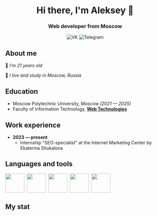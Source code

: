 <div align="center">
  <h1>
    Hi there, I'm Aleksey 👋 
  </h1>
<h3>
  Web developer from Moscow
</h3>
</div>
<div align="center">
  <a href"https://vk.com/perfilov03">
    <img src="https://img.shields.io/badge/ВКонтакте-blue?style=for-the-badge&logo=vk&logoColor=white" alt="VK"/>
  </a>
  <a href"[https://vk.com/perfilov03](https://t.me/perfilov03)">
    <img src="https://img.shields.io/badge/Telegram-blue?style=for-the-badge&logo=telegram&logoColor=white" alt="Telegram"/>
  </a>
</div>

## About me

🌱 _I'm 21 years old_

🏡 _I live and study in Moscow, Russia_

## Education

  - Moscow Polytechnic University, Moscow _(2021 — 2025)_
  - Faculty of Information Technology, [**Web Technologies**](https://mospolytech.ru/postupayushchim/programmy-obucheniya/veb-tekhnologii/)

## Work experience

- **2023 — present**
  - Internship "SEO-specialist" at the Internet Marketing Center by Ekaterina Shukalova

## Languages and tools
<div>
<img src="https://cdn.jsdelivr.net/gh/devicons/devicon/icons/html5/html5-original-wordmark.svg" width="60" />&nbsp
<img src="https://cdn.jsdelivr.net/gh/devicons/devicon/icons/css3/css3-original-wordmark.svg" width="60" />&nbsp
<img src="https://cdn.jsdelivr.net/gh/devicons/devicon/icons/python/python-original-wordmark.svg" width="60" />&nbsp
<img src="https://cdn.jsdelivr.net/gh/devicons/devicon/icons/django/django-plain-wordmark.svg" width="60" />&nbsp
<!-- <img src="https://cdn.jsdelivr.net/gh/devicons/devicon/icons/vuejs/vuejs-original-wordmark.svg" width="60" />&nbsp -->
<img src="https://cdn.jsdelivr.net/gh/devicons/devicon/icons/figma/figma-original.svg" width="60" />
</div>

## My stat

<div align="center">
<!--     <img src="https://github-profile-summary-cards.vercel.app/api/cards/profile-details?username=perfilov03&theme=aura" alt=""/> -->
    <img src="http://github-profile-summary-cards.vercel.app/api/cards/repos-per-language?username=perfilov03&theme=aura" alt=""/>
    <img src="https://github-profile-summary-cards.vercel.app/api/cards/stats?username=perfilov03&theme=aura" alt=""/>
</div>


<!--
**perfilov03/perfilov03** is a ✨ _special_ ✨ repository because its `README.md` (this file) appears on your GitHub profile.

Here are some ideas to get you started:

- 🔭 I’m currently working on ...
- 🌱 I’m currently learning ...
- 👯 I’m looking to collaborate on ...
- 🤔 I’m looking for help with ...
- 💬 Ask me about ...
- 📫 How to reach me: ...
- 😄 Pronouns: ...
- ⚡ Fun fact: ...
-->
